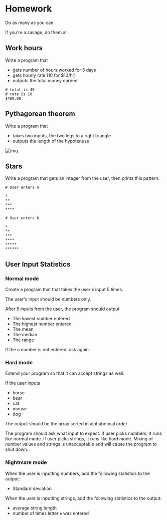 # Homework

Do as many as you can.

If you're a savage, do them all.

## Work hours

Write a program that

* gets number of hours worked for 5 days
* gets hourly rate (10 for $10/hr)
* outputs the total money earned
```
# total is 40
# rate is 10
$400.00
```
## Pythagorean theorem

Write a program that
* takes two inputs, the two legs to a right triangle
* outputs the length of the hypotenuse

![img](http://www.mathwarehouse.com/geometry/triangles/images/right-triangles/the-pythagorean-theorem/pythagorean-theorem-picture.png)


## Stars

Write a program that gets an integer from the user, then prints this pattern:

    # User enters 4

    *
    **
    ***
    ****

    # User enters 6

    *
    **
    ***
    ****
    *****
    ******

## User Input Statistics

### Normal mode

Create a program that that takes the user's input 5 times.

The user's input should be numbers only.

After 5 inputs from the user, the program should output

* The lowest number entered
* The highest number entered
* The mean
* The median
* The range

If the a number is not entered, ask again.

### Hard mode

Extend your program so that it can accept strings as well.

If the user inputs

* horse
* bear
* cat
* mouse
* dog

The output should be the array sorted in alphabetical order

The program should ask what input to expect. If user picks numbers, it runs like normal mode. If user picks strings, it runs like hard mode. Mixing of number values and strings is unacceptable and will cause the program to shut down.

### Nightmare mode

When the user is inputting numbers, add the following statistics to the output:

* Standard deviation

When the user is inputting strings, add the following statistics to the output:

* average string length
* number of times letter `e` was entered
